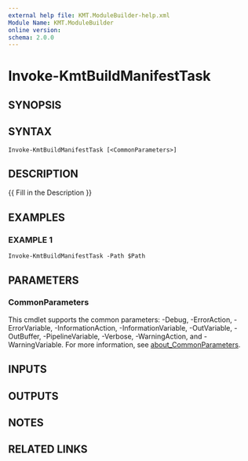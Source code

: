 ```yaml
---
external help file: KMT.ModuleBuilder-help.xml
Module Name: KMT.ModuleBuilder
online version:
schema: 2.0.0
---
```


# Invoke-KmtBuildManifestTask

## SYNOPSIS

## SYNTAX

```
Invoke-KmtBuildManifestTask [<CommonParameters>]
```

## DESCRIPTION
{{ Fill in the Description }}

## EXAMPLES

### EXAMPLE 1
```
Invoke-KmtBuildManifestTask -Path $Path
```

## PARAMETERS

### CommonParameters
This cmdlet supports the common parameters: -Debug, -ErrorAction, -ErrorVariable, -InformationAction, -InformationVariable, -OutVariable, -OutBuffer, -PipelineVariable, -Verbose, -WarningAction, and -WarningVariable. For more information, see [about_CommonParameters](http://go.microsoft.com/fwlink/?LinkID=113216).

## INPUTS

## OUTPUTS

## NOTES

## RELATED LINKS
